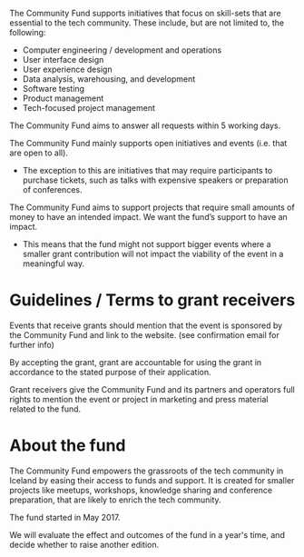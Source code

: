 The Community Fund supports initiatives that focus on skill-sets that are essential to the tech community. These include, but are not limited to, the following:

* Computer engineering / development and operations
* User interface design
* User experience design
* Data analysis, warehousing, and development
* Software testing
* Product management
* Tech-focused project management

The Community Fund aims to answer all requests within 5 working days.

The Community Fund mainly supports open initiatives and events (i.e. that are open to all).
- The exception to this are initiatives that may require participants to purchase tickets, such as talks with expensive speakers or preparation of conferences.

The Community Fund aims to support projects that require small amounts of money to have an intended impact. We want the fund’s support  to have an impact.
- This means that the fund might not support bigger events where a smaller grant contribution will not impact the viability of the event in a meaningful way.

# Guidelines / Terms to grant receivers

Events that receive grants should mention that the event is sponsored by the Community Fund and link to the website. (see confirmation email for further info)

By accepting the grant, grant are accountable for using  the grant in accordance to the stated purpose of their application.

Grant receivers give the Community Fund and its partners and operators full rights to mention the event or project in marketing and press material related to the fund.

# About the fund

The Community Fund empowers the grassroots of the tech community in Iceland by easing their access to funds and support. It is created for smaller projects like meetups, workshops, knowledge sharing and conference preparation, that are likely to enrich the tech community.

The fund started in May 2017.

We will evaluate the effect and outcomes of the fund in a year's time, and decide whether to raise another edition.

